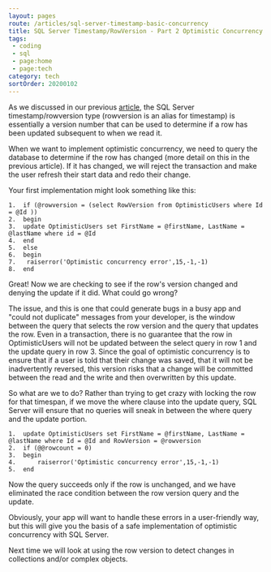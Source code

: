 ```yaml
---
layout: pages
route: /articles/sql-server-timestamp-basic-concurrency
title: SQL Server Timestamp/RowVersion - Part 2 Optimistic Concurrency
tags:
 - coding
 - sql
 - page:home
 - page:tech
category: tech
sortOrder: 20200102
---
```


As we discussed in our previous [article](/articles/sql-server-timestamp-introduction), the SQL Server timestamp/rowversion type (rowversion is an alias for timestamp) is
essentially a version number that can be used to determine if a row has been updated subsequent to when we read it.

When we want to implement optimistic concurrency, we need to query the database to determine if the row has changed (more detail on this in the previous article).  If it
has changed, we will reject the transaction and make the user refresh their start data and redo their change.

Your first implementation might look something like this:

```
1.  if (@rowversion = (select RowVersion from OptimisticUsers where Id = @Id ))
2.  begin
3.	update OptimisticUsers set FirstName = @firstName, LastName = @lastName where id = @Id
4.  end
5.  else
6.  begin
7.   raiserror('Optimistic concurrency error',15,-1,-1)
8.  end
```

Great!  Now we are checking to see if the row's version changed and denying the update if it did.  What could go wrong?

The issue, and this is one that could generate bugs in a busy app and "could not duplicate" messages from your developer, is the window between the query that selects the 
row version and the query that updates the row.  Even in a transaction, there is no guarantee that the row in OptimisticUsers will not be updated between the select query in
row 1 and the update query in row 3.  Since the goal of optimistic concurrency is to ensure that if a user is told that their change was saved, that it will not be inadvertently
reversed, this version risks that a change will be committed between the read and the write and then overwritten by this update.

So what are we to do?  Rather than trying to get crazy with locking the row for that timespan, if we move the where clause into the update query, SQL Server will ensure that no
queries will sneak in between the where query and the update portion.  

```
1.  update OptimisticUsers set FirstName = @firstName, LastName = @lastName where Id = @Id and RowVersion = @rowversion
2.  if (@@rowcount = 0)
3.  begin
4.  	raiserror('Optimistic concurrency error',15,-1,-1)
5.  end
```

Now the query succeeds only if the row is unchanged, and we have eliminated the race condition between the row version query and the update.

Obviously, your app will want to handle these errors in a user-friendly way, but this will give you the basis of a safe implementation of optimistic concurrency with SQL Server.

Next time we will look at using the row version to detect changes in collections and/or complex objects.

